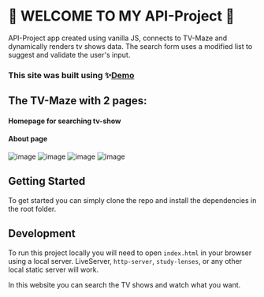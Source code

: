 # 👋 WELCOME TO MY API-Project 👋

API-Project app created using vanilla JS, connects to TV-Maze and dynamically renders tv shows data. The search form uses a modified list to suggest and validate the user's input.
### This site was built using ✨[Demo](https://burak-project-api.netlify.app/#)

## The TV-Maze with 2 pages:

#### Homepage for searching tv-show
#### About page

![image](https://user-images.githubusercontent.com/50028862/130524241-11bc521d-f2d1-4ca9-9731-46077757a5df.png)
![image](https://user-images.githubusercontent.com/50028862/130524283-6f679b67-d802-4e47-a0cc-32c5a63dab73.png)
![image](https://user-images.githubusercontent.com/50028862/130524323-1ab38035-90e6-4d27-bc90-d5adc2996b4d.png)
![image](https://user-images.githubusercontent.com/50028862/130524356-59e4d53e-2663-4e3a-bb21-2a42937f9d4c.png)

## Getting Started

To get started you can simply clone the repo and install the dependencies in the root folder.


## Development

To run this project locally you will need to open `index.html` in your browser using a local server. LiveServer, `http-server`, `study-lenses`, or any other local static server will work.


In this website you can search the TV shows and watch what you want.
